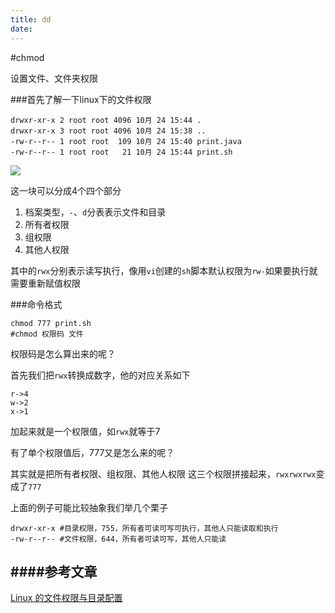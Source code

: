 ```yaml
---
title: dd
date:
---
```


#chmod

设置文件、文件夹权限

###首先了解一下linux下的文件权限
``` shell
drwxr-xr-x 2 root root 4096 10月 24 15:44 .
drwxr-xr-x 3 root root 4096 10月 24 15:38 ..
-rw-r--r-- 1 root root  109 10月 24 15:40 print.java
-rw-r--r-- 1 root root   21 10月 24 15:44 print.sh
```

![](common_cmd_chmod.gif)

这一块可以分成4个四个部分

1. 档案类型，`-`、`d`分表表示文件和目录
2. 所有者权限
3. 组权限
4. 其他人权限

其中的`rwx`分别表示读写执行，像用`vi`创建的`sh`脚本默认权限为`rw-`如果要执行就需要重新赋值权限

###命令格式
```shell
chmod 777 print.sh
#chmod 权限码 文件
```
权限码是怎么算出来的呢？

首先我们把`rwx`转换成数字，他的对应关系如下
```
r->4
w->2
x->1
```
加起来就是一个权限值，如`rwx`就等于7

有了单个权限值后，777又是怎么来的呢？

其实就是把所有者权限、组权限、其他人权限 这三个权限拼接起来，`rwxrwxrwx`变成了`777`

上面的例子可能比较抽象我们举几个栗子
```shell
drwxr-xr-x #目录权限，755，所有者可读可写可执行，其他人只能读取和执行
-rw-r--r-- #文件权限，644，所有者可读可写，其他人只能读
```

####参考文章
----
[Linux 的文件权限与目录配置](http://cn.linux.vbird.org/linux_basic/0210filepermission.php)
 
